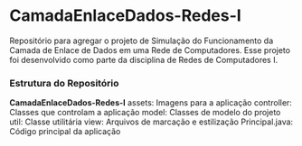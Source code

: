 # CamadaEnlaceDados-Redes-I

Repositório para agregar o projeto de Simulação do Funcionamento da Camada de Enlace de Dados em uma Rede de Computadores. Esse projeto foi desenvolvido como parte da disciplina de Redes de Computadores I.

### Estrutura do Repositório

**CamadaEnlaceDados-Redes-I**
    assets: Imagens para a aplicação
    controller: Classes que controlam a aplicação
    model: Classes de modelo do projeto
    util: Classe utilitária
    view: Arquivos de marcação e estilização
    Principal.java: Código principal da aplicação
